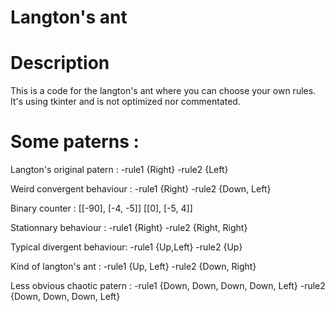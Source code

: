 # Langton's ant

# Description

This is a code for the langton's ant where you can choose your own rules. 
It's using tkinter and is not optimized nor commentated.

# Some paterns :

Langton's original patern :
  -rule1 {Right}
  -rule2 {Left}

Weird convergent behaviour :
  -rule1 {Right}
  -rule2 {Down, Left}

Binary counter :
 [[-90], [-4, -5]] 
 [[0], [-5, 4]]

Stationnary behaviour :
  -rule1 {Right}
  -rule2 {Right, Right}

Typical divergent behaviour:
  -rule1 {Up,Left}
  -rule2 {Up}
  
Kind of langton's ant :
  -rule1 {Up, Left}
  -rule2 {Down, Right}

Less obvious chaotic patern :
  -rule1 {Down, Down, Down, Down, Left}
  -rule2 {Down, Down, Down, Left}

